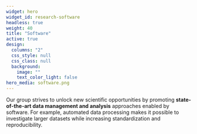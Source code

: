 ```yaml
---
widget: hero
widget_id: research-software
headless: true
weight: 40
title: "Software"
active: true
design:
  columns: "2"
  css_style: null
  css_class: null
  background:
    image: ""
    text_color_light: false
hero_media: software.png
---
```

Our group strives to unlock new scientific opportunities by promoting **state-of-the-art data management and analysis** approaches enabled by software. For example, automated data processing makes it possible to investigate larger datasets while increasing standardization and reproducibility.